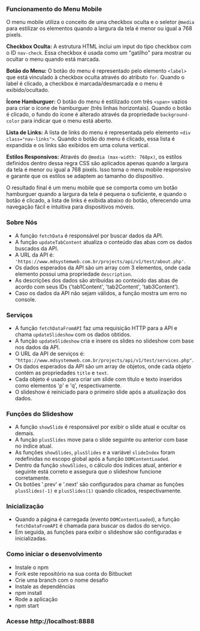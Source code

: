 ### Funcionamento do Menu Mobile

O menu mobile utiliza o conceito de uma checkbox oculta e o seletor `@media` para estilizar os elementos quando a largura da tela é menor ou igual a 768 pixels.

**Checkbox Oculta:** A estrutura HTML inclui um input do tipo checkbox com o ID `nav-check`. Essa checkbox é usada como um "gatilho" para mostrar ou ocultar o menu quando está marcada.

**Botão do Menu:** O botão do menu é representado pelo elemento `<label>` que está vinculado à checkbox oculta através do atributo `for`. Quando o label é clicado, a checkbox é marcada/desmarcada e o menu é exibido/ocultado.

**Ícone Hamburguer:** O botão do menu é estilizado com três `<span>` vazios para criar o ícone de hamburguer (três linhas horizontais). Quando o botão é clicado, o fundo do ícone é alterado através da propriedade `background-color` para indicar que o menu está aberto.

**Lista de Links:** A lista de links do menu é representada pelo elemento `<div class="nav-links">`. Quando o botão do menu é clicado, essa lista é expandida e os links são exibidos em uma coluna vertical.

**Estilos Responsivos:** Através do `@media (max-width: 768px)`, os estilos definidos dentro dessa regra CSS são aplicados apenas quando a largura da tela é menor ou igual a 768 pixels. Isso torna o menu mobile responsivo e garante que os estilos se adaptem ao tamanho do dispositivo.

O resultado final é um menu mobile que se comporta como um botão hamburguer quando a largura da tela é pequena o suficiente, e quando o botão é clicado, a lista de links é exibida abaixo do botão, oferecendo uma navegação fácil e intuitiva para dispositivos móveis.

### Sobre Nós
- A função `fetchData` é responsável por buscar dados da API.
- A função `updateTabContent` atualiza o conteúdo das abas com os dados buscados da API.
- A URL da API é: `'https://www.mdsystemweb.com.br/projects/api/v1/test/about.php'`.
- Os dados esperados da API são um array com 3 elementos, onde cada elemento possui uma propriedade `description`.
- As descrições dos dados são atribuídas ao conteúdo das abas de acordo com seus IDs ('tab1Content', 'tab2Content', 'tab3Content').
- Caso os dados da API não sejam válidos, a função mostra um erro no console.

### Serviços
- A função `fetchDataFromAPI` faz uma requisição HTTP para a API e chama `updateSlideshow` com os dados obtidos.
- A função `updateSlideshow` cria e insere os slides no slideshow com base nos dados da API.
- O URL da API de serviços é: `"https://www.mdsystemweb.com.br/projects/api/v1/test/services.php"`.
- Os dados esperados da API são um array de objetos, onde cada objeto contém as propriedades `title` e `text`.
- Cada objeto é usado para criar um slide com título e texto inseridos como elementos 'p' e 'q', respectivamente.
- O slideshow é reiniciado para o primeiro slide após a atualização dos dados.

### Funções do Slideshow
- A função `showSlide` é responsável por exibir o slide atual e ocultar os demais.
- A função `plusSlides` move para o slide seguinte ou anterior com base no índice atual.
- As funções `showSlides`, `plusSlides` e a variável `slideIndex` foram redefinidas no escopo global após a função `DOMContentLoaded`.
- Dentro da função `showSlides`, o cálculo dos índices atual, anterior e seguinte está correto e assegura que o slideshow funcione corretamente.
- Os botões '.prev' e '.next' são configurados para chamar as funções `plusSlides(-1)` e `plusSlides(1)` quando clicados, respectivamente.

### Inicialização
- Quando a página é carregada (evento `DOMContentLoaded`), a função `fetchDataFromAPI` é chamada para buscar os dados do serviço.
- Em seguida, as funções para exibir o slideshow são configuradas e inicializadas.
### Como iniciar o desenvolvimento
- Instale o npm
- Fork este repositório na sua conta do Bitbucket
- Crie uma branch com o nome desafio
- Instale as dependências
- npm install
- Rode a aplicação
- npm start
### Acesse http://localhost:8888
